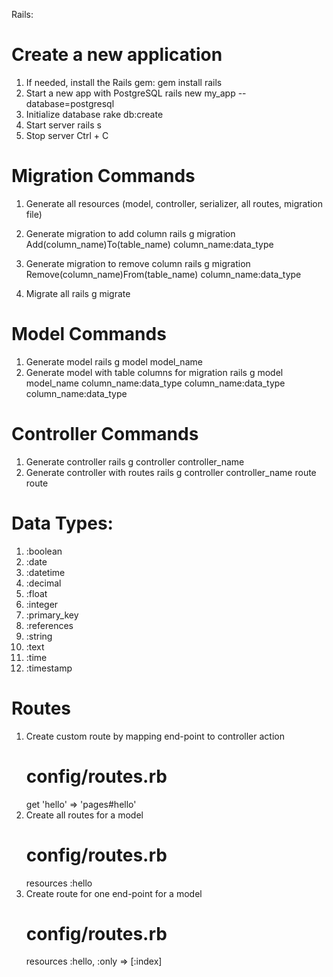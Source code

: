 Rails:

# Create a new application
1. If needed, install the Rails gem:
    gem install rails
2. Start a new app with PostgreSQL
    rails new my_app --database=postgresql
3. Initialize database
    rake db:create
4. Start server
    rails s
5. Stop server
    Ctrl + C

# Migration Commands
1. Generate all resources (model, controller, serializer, all routes, migration file)
    
2. Generate migration to add column
    rails g migration Add(column_name)To(table_name) column_name:data_type
3. Generate migration to remove column
    rails g migration Remove(column_name)From(table_name) column_name:data_type
4. Migrate all
    rails g migrate

# Model Commands
1. Generate model
    rails g model model_name
2. Generate model with table columns for migration
    rails g model model_name column_name:data_type column_name:data_type column_name:data_type

# Controller Commands
1. Generate controller
    rails g controller controller_name
2. Generate controller with routes
    rails g controller controller_name route route

# Data Types:
1. :boolean
2. :date
3. :datetime
4. :decimal
5. :float
6. :integer
7. :primary_key
8. :references
9. :string
10. :text
11. :time
12. :timestamp

# Routes
1. Create custom route by mapping end-point to controller action
    # config/routes.rb
    get 'hello' => 'pages#hello'
2. Create all routes for a model
    # config/routes.rb
    resources :hello
3. Create route for one end-point for a model
    # config/routes.rb
    resources :hello, :only => [:index]
